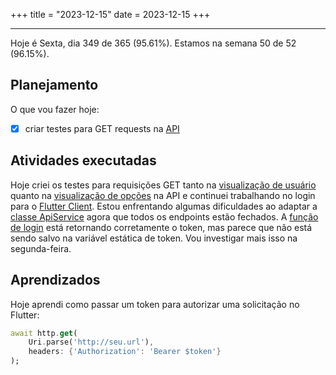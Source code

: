 +++
title = "2023-12-15"
date = 2023-12-15
+++

---

Hoje é Sexta, dia 349 de 365 (95.61%). Estamos na semana 50 de 52 (96.15%).

## Planejamento

O que vou fazer hoje:

- [x] criar testes para GET requests na [API](https://github.com/OmnicodeSolutions/luisa_drf_tutorial)

## Atividades executadas

Hoje criei os testes para requisições GET tanto na [visualização de usuário](https://github.com/OmnicodeSolutions/luisa_drf_tutorial/blob/a24871884614fb0e5edf43319e2212dfbaff8599/tutorial/snippets/tests/test_views.py#L137C1-L152C67) quanto na [visualização de opções](https://github.com/OmnicodeSolutions/luisa_drf_tutorial/blob/a24871884614fb0e5edf43319e2212dfbaff8599/tutorial/snippets/tests/test_views.py#L155C1-L170C67) na API e continuei trabalhando no login para o [Flutter Client](https://github.com/OmnicodeSolutions/luisa_drf_flutter_client/tree/login). Estou enfrentando algumas dificuldades ao adaptar a [classe ApiService](https://github.com/OmnicodeSolutions/luisa_drf_flutter_client/blob/login/lib/api_service.dart) agora que todos os endpoints estão fechados. A [função de login]() está retornando corretamente o token, mas parece que não está sendo salvo na variável estática de token. Vou investigar mais isso na segunda-feira.

## Aprendizados

Hoje aprendi como passar um token para autorizar uma solicitação no Flutter:

```dart
await http.get(
    Uri.parse('http://seu.url'),
    headers: {'Authorization': 'Bearer $token'}
);
```
